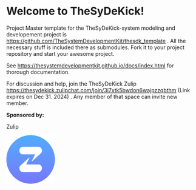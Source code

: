 # Welcome to TheSyDeKick!

Project Master template for the TheSyDeKick-system modeling and developement project is https://github.com/TheSystemDevelopmentKit/thesdk_template . All the necessary stuff is included there as submodules. Fork it to your project repository and start your awesome project. 

See https://thesystemdevelopmentkit.github.io/docs/index.html for thorough documentation.

For discussion and help, join the TheSyDeKick Zulip https://thesydekick.zulipchat.com/join/3i7xtk5bwdon6wajpzzqbthm (Link expires on Dec 31. 2024) . 
Any member of that space can invite new member.

**Sponsored by:**

Zulip

![Alt text](https://github.com/TheSystemDevelopmentKit/.github/blob/main/profile/zulip-icon-128x128.png?raw=true)

